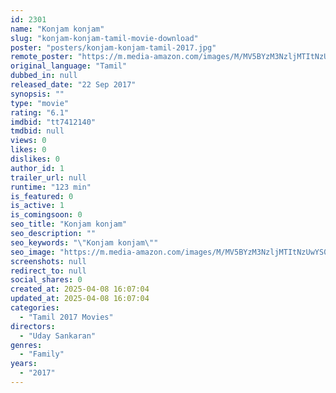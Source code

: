 ```yaml
---
id: 2301
name: "Konjam konjam"
slug: "konjam-konjam-tamil-movie-download"
poster: "posters/konjam-konjam-tamil-2017.jpg"
remote_poster: "https://m.media-amazon.com/images/M/MV5BYzM3NzljMTItNzUwYS00ODc0LWI5ZDgtNDhlZDY5YjFkNGU0XkEyXkFqcGdeQXVyNTM0MDc1ODE@._V1_SX300.jpg"
original_language: "Tamil"
dubbed_in: null
released_date: "22 Sep 2017"
synopsis: ""
type: "movie"
rating: "6.1"
imdbid: "tt7412140"
tmdbid: null
views: 0
likes: 0
dislikes: 0
author_id: 1
trailer_url: null
runtime: "123 min"
is_featured: 0
is_active: 1
is_comingsoon: 0
seo_title: "Konjam konjam"
seo_description: ""
seo_keywords: "\"Konjam konjam\""
seo_image: "https://m.media-amazon.com/images/M/MV5BYzM3NzljMTItNzUwYS00ODc0LWI5ZDgtNDhlZDY5YjFkNGU0XkEyXkFqcGdeQXVyNTM0MDc1ODE@._V1_SX300.jpg"
screenshots: null
redirect_to: null
social_shares: 0
created_at: 2025-04-08 16:07:04
updated_at: 2025-04-08 16:07:04
categories:
  - "Tamil 2017 Movies"
directors:
  - "Uday Sankaran"
genres:
  - "Family"
years:
  - "2017"
---
```

